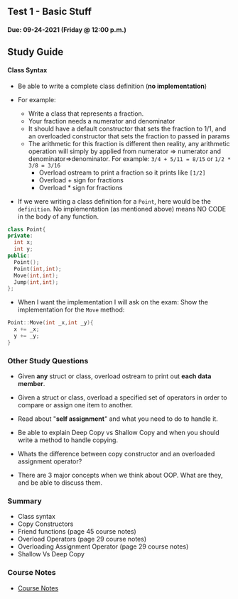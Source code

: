 ## Test 1 - Basic Stuff
#### Due: 09-24-2021 (Friday @ 12:00 p.m.)

## Study Guide

#### Class Syntax

- Be able to write a complete class definition (**no implementation**)
- For example: 
  - Write a class that represents a fraction.
  - Your fraction needs a numerator and denominator
  - It should have a default constructor that sets the fraction to 1/1, and an overloaded constructor that sets the fraction to passed in params
  - The arithmetic for this fraction is different then reality, any arithmetic operation will simply by applied from numerator => numerator and denominator=>denominator. For example: `3/4 + 5/11 = 8/15` or `1/2 * 3/8 = 3/16`
    - Overload ostream to print a fraction so it prints like `[1/2]`
    - Overload + sign for fractions
    - Overload * sign for fractions

- If we were writing a class definition for a `Point`, here would be the `definition`. No implementation (as mentioned above) means NO CODE in the body of any function.
```cpp
class Point{
private:
  int x;
  int y;
public:
  Point();
  Point(int,int);
  Move(int,int);
  Jump(int,int);
};
```

- When I want the implementation I will ask on the exam: Show the implementation for the `Move` method:

```cpp
Point::Move(int _x,int _y){
  x += _x;
  y += _y;
}
```

### Other Study Questions

- Given **any** struct or class, overload ostream to print out **each data member**.

- Given a struct or class, overload a specified set of operators in order to compare or assign one item to another.

- Read about "**self assignment**" and what you need to do to handle it.

- Be able to explain Deep Copy vs Shallow Copy and when you should write a method to handle copying.

- Whats the difference between copy constructor and an overloaded assignment operator?

- There are 3 major concepts when we think about OOP. What are they, and be able to discuss them. 
  

### Summary 
- Class syntax
- Copy Constructors
- Friend functions (page 45 course notes)
- Overload Operators (page 29 course notes)
- Overloading Assignment Operator (page 29 course notes)
- Shallow Vs Deep Copy



### Course Notes

- [Course Notes](../../CourseNotes.pdf)